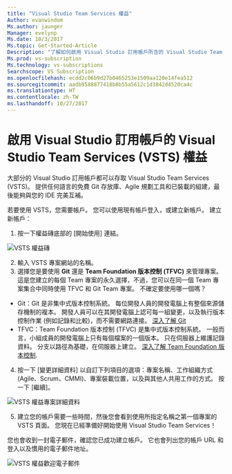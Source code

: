 ```yaml
---
title: "Visual Studio Team Services 權益"
Author: evanwindom
Ms.author: jaunger
Manager: evelynp
Ms.date: 10/3/2017
Ms.topic: Get-Started-Article
Description: "了解如何啟用 Visual Studio 訂用帳戶所含的 Visual Studio Team Services (VSTS) 權益。"
Ms.prod: vs-subscription
Ms.technology: vs-subscriptions
Searchscope: VS Subscription
ms.openlocfilehash: ecdd2c06b9d27b0465253e1509aa120e14fea512
ms.sourcegitcommit: aadb9588877418b8b55a5612c1d3842d4520ca4c
ms.translationtype: HT
ms.contentlocale: zh-TW
ms.lasthandoff: 10/27/2017
---
```

# <a name="activating-the-visual-studio-team-services-vsts-benefit-in-visual-studio-subscriptions"></a>啟用 Visual Studio 訂用帳戶的 Visual Studio Team Services (VSTS) 權益

大部分的 Visual Studio 訂用帳戶都可以存取 Visual Studio Team Services (VSTS)。  提供任何語言的免費 Git 存放庫、Agile 規劃工具和已裝載的組建，最後能夠與您的 IDE 完美互補。  

若要使用 VSTS，您需要帳戶。 您可以使用現有帳戶登入，或建立新帳戶。  建立新帳戶：
1.  按一下權益磚底部的 [開始使用] 連結。   

![VSTS 權益磚](_img\vs-vsts\vs-vsts-tile.png)

2.  輸入 VSTS 專案網站的名稱。  
3.  選擇您是要使用 **Git** 還是 **Team Foundation 版本控制 (TFVC)** 來管理專案。  這是您建立的每個 Team 專案的永久選擇，不過，您可以在同一個 Team 專案集合中同時使用 TFVC 和 Git Team 專案。  不確定要使用哪一個嗎？ 
- Git：Git 是非集中式版本控制系統。 每位開發人員的開發電腦上有整個來源儲存機制的複本。 開發人員可以在其開發電腦上認可每一組變更，以及執行版本控制作業 (例如記錄和比較)，而不需要網路連接。  [深入了解 Git](https://www.visualstudio.com/en-us/docs/git/gitquickstart)
- TFVC：Team Foundation 版本控制 (TFVC) 是集中式版本控制系統。 一般而言，小組成員的開發電腦上只有每個檔案的一個版本。 只在伺服器上維護記錄資料。 分支以路徑為基礎，在伺服器上建立。 [深入了解 Team Foundation 版本控制](https://www.visualstudio.com/en-us/docs/tfvc/overview).
 
4.  按一下 [變更詳細資料] 以自訂下列項目的選項：專案名稱、工作組織方式 (Agile、Scrum、CMMI)、專案裝載位置，以及與其他人共用工作的方式。  按一下 [繼續]。

![VSTS 權益專案詳細資料](_img\vs-vsts\vs-vsts-project-details.png)

5.  建立您的帳戶需要一些時間，然後您會看到使用所指定名稱之第一個專案的 VSTS 頁面。  您現在已經準備好開始使用 Visual Studio Team Services！

您也會收到一封電子郵件，確認您已成功建立帳戶。  它也會列出您的帳戶 URL 和登入以及慣用的電子郵件地址。  

![VSTS 權益歡迎電子郵件](_img\vs-vsts\vs-vsts-welcome.png)